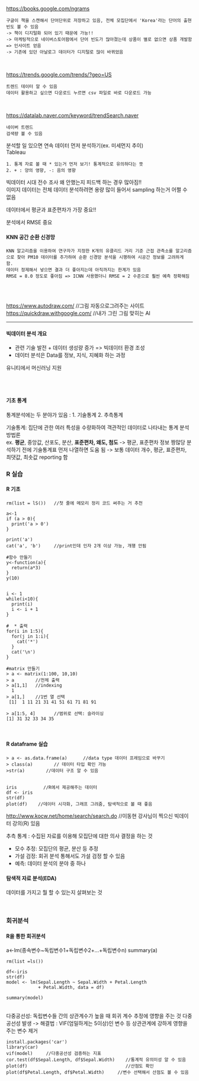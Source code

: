 https://books.google.com/ngrams  
```
구글이 책을 스캔해서 단어단위로 저장하고 있음, 전체 모집단에서 'Korea'라는 단어의 출현 빈도 볼 수 있음  
-> 책이 디지털화 되어 있기 때문에 가능!!  
-> 마케팅적으로 네이버스토어팜에서 단어 빈도가 많아졌는데 상품이 별로 없으면 상품 개발함 => 인사이트 얻음  
-> 기존에 있던 아날로그 데이터가 디지털로 많이 바뀌었음  
```
<br>

https://trends.google.com/trends/?geo=US  
```
트렌드 데이터 알 수 있음  
데이터 활용하고 싶으면 다운로드 누르면 csv 파일로 바로 다운로드 가능  
```
<br>

https://datalab.naver.com/keyword/trendSearch.naver  
```
네이버 트렌드   
검색량 볼 수 있음     
```

분석할 일 있으면 연속 데이터 먼저 분석하기(ex. 미세먼지 추이)   
Tableau  

```
1. 통계 자료 볼 때 * 있는거 먼저 보기! 통계적으로 유의하다는 뜻  
2. + : 양의 영향, -: 음의 영향    
```

빅데이터 시대 전수 조사 왜 안했는지 피드백 하는 경우 많아짐!!  
이미지 데이터는 전체 데이터 분석하려면 용량 많이 들어서 sampling 하는거 어쩔 수 없음  

데이터에서 평균과 표준편차가 가장 중요!!   

분석에서 RMSE 중요  

#### KNN 공간 순환 신경망  
```
KNN 알고리즘을 이용하여 연구자가 지정한 K개의 유클리드 거리 기준 근접 관측소를 알고리즘으로 찾아 PM10 데이터를 추가하여 순환 신경망 분석을 시행하여 시공간 정보를 고려하게 함.  
데이터 정제해서 넣으면 결과 더 좋아지는데 아직까지는 한계가 있음   
RMSE = 8.0 정도로 좋아짐 => ICNN 사용했더니 RMSE = 2 수준으로 훨씬 예측 정확해짐   
```
<br>
<br>

https://www.autodraw.com/       //그림 자동으로그려주는 사이트  
https://quickdraw.withgoogle.com/      //내가 그린 그림 맞히는 AI  

---


#### 빅데이터 분석 개요
- 관련 기술 발전 + 데이터 생성량 증가 => 빅데이터 환경 조성   
- 데이터 분석은 Data를 정보, 지식, 지혜화 하는 과정

유니티에서 머신러닝 지원

<br>
<br>

#### 기초 통계
통계분석에는 두 분야가 있음 : 1. 기술통계 2. 추측통계   
   
기술통계: 집단에 관한 여러 특성을 수량화하여 객관적인 데이터로 나타내는 통계 분석 방법론  
  ex. **평균**, 중앙값, 산포도, 분산, **표준편차, 왜도, 첨도** -> 평균, 표준편차 정보 짱많당
  분석하기 전에 기술통계표 먼저 나열하면 도움 됨 -> 보통 데이터 개수, 평균, 표준편차, 최댓값, 최솟값 reporting 함  
  

### R 실습
#### R 기초
```
rm(list = lS())   //첫 줄에 메모리 정리 코드 써주는 거 추천

a<-1
if (a > 0){
  print('a > 0')
}

print('a')
cat('a', 'b')     //print인데 인자 2개 이상 가능, 개행 안됨  

#함수 만들기
y<-function(a){
  return(a*3)
}
y(10)


i <- 1
while(i<10){
  print(i)
  i <- i + 1
}

#  * 출력
for(i in 1:5){
  for(j in 1:i){
    cat('*')
  }
  cat('\n')
}

#matrix 만들기
> a <- matrix(1:100, 10,10)
> a        //전체 출력
> a[1,1]   //indexing
  1
> a[1,]    //1번 열 선택
 [1]  1 11 21 31 41 51 61 71 81 91

> a[1:5, 4]       //범위로 선택: 슬라이싱
[1] 31 32 33 34 35 
```
<br>

#### R dataframe 실습
```
> a <- as.data.frame(a)      //data type 데이터 프레임으로 바꾸기
> class(a)        // 데이터 타입 확인 가능
>str(a)        //데이터 구조 알 수 있음


iris          //R에서 제공해주는 데이터
df <- iris
str(df)     
plot(df)    //데이터 시각화, 그래프 그려줌, 탐색적으로 볼 때 좋음

```

http://www.kocw.net/home/search/search.do     //이동현 강사님이 찍으신 빅데이터 강의(R) 있음
  
    
추측 통계 : 수집된 자료를 이용해 모집단에 대한 의사 결정을 하는 것  
   - 모수 추정: 모집단의 평균, 분산 등 추정
   - 가설 검정: 회귀 분석 통해서도 가설 검정 할 수 있음  
   - 예측: 데이터 분석의 분야 중 하나  
  
#### 탐색적 자료 분석(EDA)
데이터를 가지고 뭘 할 수 있는지 살펴보는 것    

<br>

### 회귀분석
####  R을 통한 회귀분석
a<-lm(종속변수~독립변수1+독립변수2+...+독립변수n)
summary(a)

```
rm(list =ls())

df<-iris
str(df)
model <- lm(Sepal.Length ~ Sepal.Width + Petal.Length
            + Petal.Width, data = df)

summary(model)
```

<br>
다중공선성: 독립변수들 간의 상관계수가 높을 때 회귀 계수 추정에 영향을 주는 것
다중공선성 발생 -> 해결법 : VIF(엄밀하게는 5이상)인 변수 등 상관관계에 강하게 영향을 주는 변수 제거

```
install.packages('car')             
library(car)
vif(model)     //다중공선성 검증하는 지표
cor.test(df$Sepal.Length, df$Sepal.Width)    //통계적 유의미성 알 수 있음
plot(df)                                     //산점도 확인
plot(df$Petal.Length, df$Petal.Width)     //변수 선택해서 산점도 볼 수 있음

```



